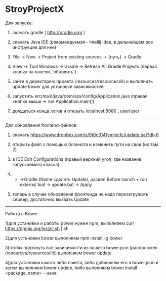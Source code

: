 # StroyProjectX

Для запуска:

1) скачать gradle ( http://gradle.org/ )

2) скачать Java IDE (рекомендуемая - Intellij Idea, в дальнейшем все инструкции для нее)

3) File -> New -> Project from existing sources -> {путь} -> Gradle

4) View -> Tool Windows -> Gradle -> Refresh All Gradle Projects (первая кнопка на панели, 'обновить')

5) зайти в директорию проекта /resources/resources/lib и выполнить update bower для установки зависимостей 

6) запустить src/main/java/com/spx/config/Application.java (правая кнопка мыши -> run Application.main())

7) дождаться конца логов и открыть localhost:8080 , user/user

------------------------

Для обновления frontend-файлов:

1) скачать https://www.dropbox.com/s/9t0c314fymjec1c/update.bat?dl=0

2) открыть файл с помощью блокнота и изменить пути на свои (их там 2)

3) в IDE Edit Configurations (правый верхний угол, где название запускаемого класса)

4) + ->Gradle (Name сделать Update), раздел Before launch + run external tool -> update.bat -> Apply

5) теперь в случае обновления фронтенда не надо перезагружать сервер, достаточно вызвать Update

------------------------
Работа с Bower

1)для установки и работы bower нужен npm, выполняем curl https://npmjs.org/install.sh | sh

2)для установки bower выполняем npm install -g bower

3)чтобы подтянуть все зависимости из нашего bower.json (расположен /resources/resources/lib) выполняем bower update

4)для установки какого либо пакета, либо добавляем его в bower.json и затем выполняем bower update, либо выполняем bower install <package_name> --save




